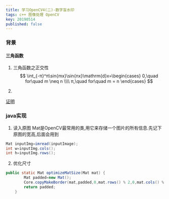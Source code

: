 ```yaml
---
title: 学习OpenCV4(二)-数字盲水印
tags: c++ 图像处理 OpenCV 
key: 20190514
published: false
---
```


### 背景
#### 三角函数
1. 三角函数之正交性
 $$
\int_{-π}^π\sin{mx}\sin{nx}\mathrm{d}x=\begin{cases}
0,\quad for\quad m \neq n \\\\
π,\quad for\quad m = n
\end{cases}
$$

1. 
[证明](https://ocw.chu.edu.tw/pluginfile.php/861/mod_resource/content/14/Summary_259.pdf)
<!-- 数字图像,信号处理,傅里叶变换 -->

### java实现
1. 读入原图
Mat是OpenCV最常用的类,用它来存储一个图片的所有信息.先记下原图的宽高,后面会用到
```java
Mat inputImg=imread(inputImage);
int w=inputImg.cols();
int h=inputImg.rows();
```

2. 优化尺寸

```java
public static Mat optimizeMatSize(Mat mat) {
        Mat padded=new Mat();
        Core.copyMakeBorder(mat,padded,0,mat.rows() % 2,0,mat.cols() % 2,Core.BORDER_CONSTANT,Scalar.all(0));
        return padded;
    }
```


